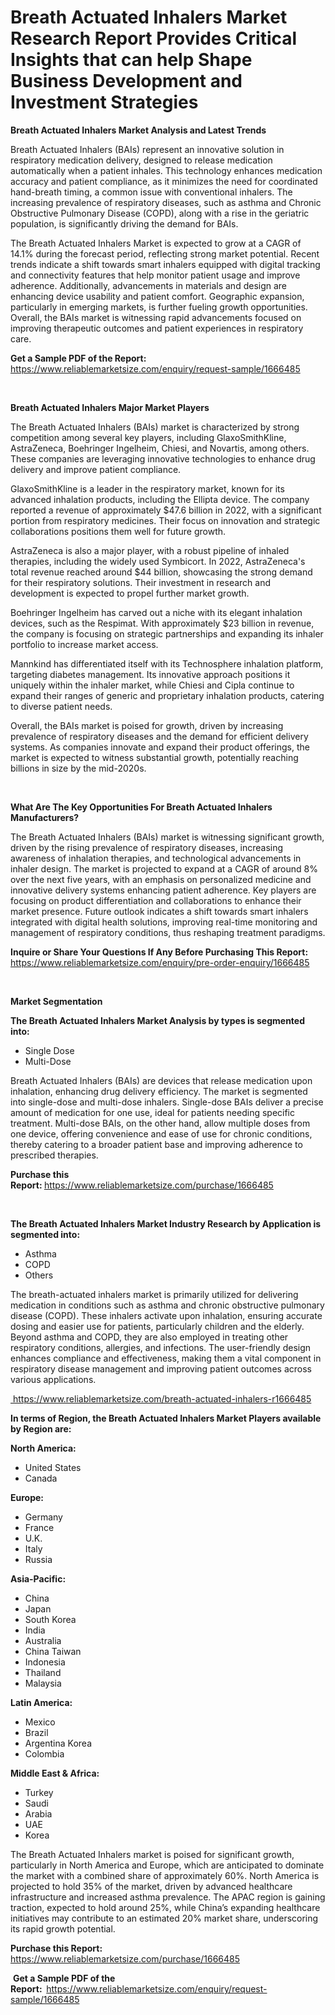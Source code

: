<p><h1>Breath Actuated Inhalers Market Research Report Provides Critical Insights that can help Shape Business Development and Investment Strategies</h1></p><p><strong>Breath Actuated Inhalers Market Analysis and Latest Trends</strong></p>
<p><p>Breath Actuated Inhalers (BAIs) represent an innovative solution in respiratory medication delivery, designed to release medication automatically when a patient inhales. This technology enhances medication accuracy and patient compliance, as it minimizes the need for coordinated hand-breath timing, a common issue with conventional inhalers. The increasing prevalence of respiratory diseases, such as asthma and Chronic Obstructive Pulmonary Disease (COPD), along with a rise in the geriatric population, is significantly driving the demand for BAIs.</p><p>The Breath Actuated Inhalers Market is expected to grow at a CAGR of 14.1% during the forecast period, reflecting strong market potential. Recent trends indicate a shift towards smart inhalers equipped with digital tracking and connectivity features that help monitor patient usage and improve adherence. Additionally, advancements in materials and design are enhancing device usability and patient comfort. Geographic expansion, particularly in emerging markets, is further fueling growth opportunities. Overall, the BAIs market is witnessing rapid advancements focused on improving therapeutic outcomes and patient experiences in respiratory care.</p></p>
<p><strong>Get a Sample PDF of the Report:&nbsp;</strong> <a href="https://www.reliablemarketsize.com/enquiry/request-sample/1666485?utm_campaign=2989&utm_medium=2&utm_source=Github&utm_content=ia&utm_term=16042025&utm_id=breath-actuated-inhalers">https://www.reliablemarketsize.com/enquiry/request-sample/1666485</a></p>
<p>&nbsp;</p>
<p><strong>Breath Actuated Inhalers Major Market Players</strong></p>
<p><p>The Breath Actuated Inhalers (BAIs) market is characterized by strong competition among several key players, including GlaxoSmithKline, AstraZeneca, Boehringer Ingelheim, Chiesi, and Novartis, among others. These companies are leveraging innovative technologies to enhance drug delivery and improve patient compliance.</p><p>GlaxoSmithKline is a leader in the respiratory market, known for its advanced inhalation products, including the Ellipta device. The company reported a revenue of approximately $47.6 billion in 2022, with a significant portion from respiratory medicines. Their focus on innovation and strategic collaborations positions them well for future growth.</p><p>AstraZeneca is also a major player, with a robust pipeline of inhaled therapies, including the widely used Symbicort. In 2022, AstraZeneca's total revenue reached around $44 billion, showcasing the strong demand for their respiratory solutions. Their investment in research and development is expected to propel further market growth.</p><p>Boehringer Ingelheim has carved out a niche with its elegant inhalation devices, such as the Respimat. With approximately $23 billion in revenue, the company is focusing on strategic partnerships and expanding its inhaler portfolio to increase market access.</p><p>Mannkind has differentiated itself with its Technosphere inhalation platform, targeting diabetes management. Its innovative approach positions it uniquely within the inhaler market, while Chiesi and Cipla continue to expand their ranges of generic and proprietary inhalation products, catering to diverse patient needs.</p><p>Overall, the BAIs market is poised for growth, driven by increasing prevalence of respiratory diseases and the demand for efficient delivery systems. As companies innovate and expand their product offerings, the market is expected to witness substantial growth, potentially reaching billions in size by the mid-2020s. </p></p>
<p>&nbsp;</p>
<p><strong>What Are The Key Opportunities For Breath Actuated Inhalers Manufacturers?</strong></p>
<p><p>The Breath Actuated Inhalers (BAIs) market is witnessing significant growth, driven by the rising prevalence of respiratory diseases, increasing awareness of inhalation therapies, and technological advancements in inhaler design. The market is projected to expand at a CAGR of around 8% over the next five years, with an emphasis on personalized medicine and innovative delivery systems enhancing patient adherence. Key players are focusing on product differentiation and collaborations to enhance their market presence. Future outlook indicates a shift towards smart inhalers integrated with digital health solutions, improving real-time monitoring and management of respiratory conditions, thus reshaping treatment paradigms.</p></p>
<p><strong>Inquire or Share Your Questions If Any Before Purchasing This Report:</strong> <a href="https://www.reliablemarketsize.com/enquiry/pre-order-enquiry/1666485?utm_campaign=2989&utm_medium=2&utm_source=Github&utm_content=ia&utm_term=16042025&utm_id=breath-actuated-inhalers">https://www.reliablemarketsize.com/enquiry/pre-order-enquiry/1666485</a></p>
<p>&nbsp;</p>
<p><strong>Market Segmentation</strong></p>
<p><strong>The Breath Actuated Inhalers Market Analysis by types is segmented into:</strong></p>
<p><ul><li>Single Dose</li><li>Multi-Dose</li></ul></p>
<p><p>Breath Actuated Inhalers (BAIs) are devices that release medication upon inhalation, enhancing drug delivery efficiency. The market is segmented into single-dose and multi-dose inhalers. Single-dose BAIs deliver a precise amount of medication for one use, ideal for patients needing specific treatment. Multi-dose BAIs, on the other hand, allow multiple doses from one device, offering convenience and ease of use for chronic conditions, thereby catering to a broader patient base and improving adherence to prescribed therapies.</p></p>
<p><strong>Purchase this Report:&nbsp;</strong><a href="https://www.reliablemarketsize.com/purchase/1666485?utm_campaign=2989&utm_medium=2&utm_source=Github&utm_content=ia&utm_term=16042025&utm_id=breath-actuated-inhalers">https://www.reliablemarketsize.com/purchase/1666485</a></p>
<p>&nbsp;</p>
<p><strong>The Breath Actuated Inhalers Market Industry Research by Application is segmented into:</strong></p>
<p><ul><li>Asthma</li><li>COPD</li><li>Others</li></ul></p>
<p><p>The breath-actuated inhalers market is primarily utilized for delivering medication in conditions such as asthma and chronic obstructive pulmonary disease (COPD). These inhalers activate upon inhalation, ensuring accurate dosing and easier use for patients, particularly children and the elderly. Beyond asthma and COPD, they are also employed in treating other respiratory conditions, allergies, and infections. The user-friendly design enhances compliance and effectiveness, making them a vital component in respiratory disease management and improving patient outcomes across various applications.</p></p>
<p><a href="https://www.reliablemarketsize.com/breath-actuated-inhalers-r1666485?utm_campaign=2989&utm_medium=2&utm_source=Github&utm_content=ia&utm_term=16042025&utm_id=breath-actuated-inhalers">&nbsp;https://www.reliablemarketsize.com/breath-actuated-inhalers-r1666485</a></p>
<p><strong>In terms of Region, the Breath Actuated Inhalers Market Players available by Region are:</strong></p>
<p>
    <p> <strong> North America: </strong>
        <ul>
            <li>United States</li>
            <li>Canada</li>
        </ul>
        </p> 
    <p> <strong> Europe: </strong>
        <ul>
            <li>Germany</li>
            <li>France</li>
            <li>U.K.</li>
            <li>Italy</li>
            <li>Russia</li>
        </ul>
        </p> 
    <p> <strong> Asia-Pacific: </strong>
        <ul>
            <li>China</li>
            <li>Japan</li>
            <li>South Korea</li>
            <li>India</li>
            <li>Australia</li>
            <li>China Taiwan</li>
            <li>Indonesia</li>
            <li>Thailand</li>
            <li>Malaysia</li>
        </ul>
        </p> 
    <p> <strong> Latin America: </strong>
        <ul>
            <li>Mexico</li>
            <li>Brazil</li>
            <li>Argentina Korea</li>
            <li>Colombia</li>
        </ul>
        </p> 
    <p> <strong> Middle East & Africa: </strong>
        <ul>
            <li>Turkey</li>
            <li>Saudi</li>
            <li>Arabia</li>
            <li>UAE</li>
            <li>Korea</li>
        </ul>
    </p>
    </p>
<p><p>The Breath Actuated Inhalers market is poised for significant growth, particularly in North America and Europe, which are anticipated to dominate the market with a combined share of approximately 60%. North America is projected to hold 35% of the market, driven by advanced healthcare infrastructure and increased asthma prevalence. The APAC region is gaining traction, expected to hold around 25%, while China’s expanding healthcare initiatives may contribute to an estimated 20% market share, underscoring its rapid growth potential.</p></p>
<p><strong>Purchase this Report: </strong><a href="https://www.reliablemarketsize.com/purchase/1666485?utm_campaign=2989&utm_medium=2&utm_source=Github&utm_content=ia&utm_term=16042025&utm_id=breath-actuated-inhalers">https://www.reliablemarketsize.com/purchase/1666485</a></p>
<p>&nbsp;<strong>Get a Sample PDF of the Report:&nbsp;&nbsp;</strong><a href="https://www.reliablemarketsize.com/enquiry/request-sample/1666485?utm_campaign=2989&utm_medium=2&utm_source=Github&utm_content=ia&utm_term=16042025&utm_id=breath-actuated-inhalers">https://www.reliablemarketsize.com/enquiry/request-sample/1666485</a></p>
<p><strong></strong></p>
<p><p></p><p></p><p></p></p>